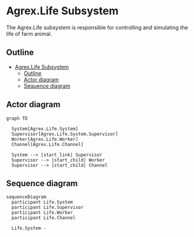 # Agrex.Life Subsystem

The Agrex.Life subsystem is responsible for controlling and simulating the life of farm animal.

## Outline 

- [Agrex.Life Subsystem](#agrexlife-subsystem)
  - [Outline](#outline)
  - [Actor diagram](#actor-diagram)
  - [Sequence diagram](#sequence-diagram)

## Actor diagram

```mermaid
graph TD

  System[Agrex.Life.System]
  Supervisor[Agrex.Life.System.Supervisor]
  Worker[Agrex.Life.Worker]
  Channel[Agrex.Life.Channel]

  System --> |start_link| Supervisor  
  Supervisor --> |start_child| Worker
  Supervisor --> |start_child| Channel

```

## Sequence diagram

```mermaid
sequenceDiagram
  participant Life.System
  participant Life.Supervisor
  participant Life.Worker
  participant Life.Channel

  Life.System -

```
